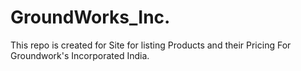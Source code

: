 # GroundWorks_Inc.
This repo is created for Site for listing Products and their Pricing For Groundwork's Incorporated India.
